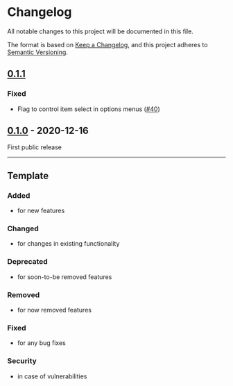 # Changelog
All notable changes to this project will be documented in this file.

The format is based on [Keep a Changelog](https://keepachangelog.com/),
and this project adheres to [Semantic Versioning](https://semver.org/spec/v2.0.0.html).

## [0.1.1]
### Fixed
- Flag to control item select in options menus ([#40][i40])

## [0.1.0] - 2020-12-16
First public release

---

## Template
### Added
- for new features

### Changed
- for changes in existing functionality

### Deprecated
- for soon-to-be removed features

### Removed
- for now removed features

### Fixed
- for any bug fixes

### Security
- in case of vulnerabilities

[0.1.1]: https://github.com/patternfly-kotlin/patternfly-fritz2/compare/v0.1.0...v0.1.1
[0.1.0]: https://github.com/patternfly-kotlin/patternfly-fritz2/releases/tag/v0.1.0
[i40]: https://github.com/patternfly-kotlin/patternfly-fritz2/issues/40